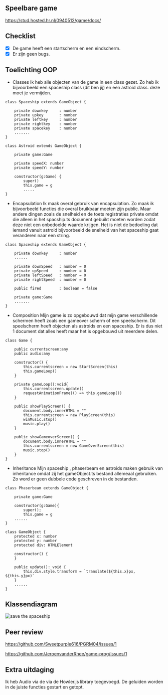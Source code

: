 ## Speelbare game

https://stud.hosted.hr.nl/0940512/game/docs/

## Checklist

- [x] De game heeft een startscherm en een eindscherm.
- [x] Er zijn geen bugs.

## Toelichting OOP 

- Classes
Ik heb alle objecten van de game in een class gezet. Zo heb ik bijvoorbeeld een spaceship class (dit ben jij) en een astroid class. deze moet je vermijden.
```
class Spaceship extends GameObject {
     
    private downkey     : number
    private upkey       : number
    private leftkey     : number
    private rightkey    : number
    private spacekey    : number
    .......
}
```
```
class Astroid extends GameObject {
    
    private game:Game
    
    private speedX: number
    private speedY: number
    
    constructor(g:Game) {
        super()
        this.game = g
        .....
}
```
- Encapsulation 
Ik maak overal gebruik van encapsulation. Zo maak ik bijvoorbeeld functies die overal bruikbaar moeten zijn public. Maar andere dingen zoals de snelheid en de toets registraties private omdat die alleen in het spacship.ts document gebuikt moeten worden zodat deze niet een onbedoelde waarde krijgen. Het is niet de bedoeling dat iemand vanuit astroid bijvoorbeeld de snelheid van het spaceship gaat veranderen naar een string.
```
class Spaceship extends GameObject {
     
    private downkey     : number
    ......
    
    private downSpeed   : number = 0
    private upSpeed     : number = 0
    private leftSpeed   : number = 0
    private rightSpeed  : number = 0

    public fired        : boolean = false

    private game:Game
    .......
}
```
- Composition
Mijn game is zo opgebouwd dat mijn game verschillende schermen heeft zoals een gameover scherm of een speelscherm. Dit speelscherm heeft objecten als astroids en een spaceship. Er is dus niet 1 document dat alles heeft maar het is opgebouwd uit meerdere delen.
```
class Game {
    
    public currentscreen:any
    public audio:any

    constructor() {
        this.currentscreen = new StartScreen(this)
        this.gameLoop()        
    }
    
    private gameLoop():void{
        this.currentscreen.update()   
        requestAnimationFrame(() => this.gameLoop())
    }

    public showPlayScreen() {
        document.body.innerHTML = ""
        this.currentscreen = new PlayScreen(this)
        winMusic.stop()
        music.play()
    }

    public showGameoverScreen() {
        document.body.innerHTML = ""
        this.currentscreen = new GameOverScreen(this)
        music.stop()
    }
}
```
- Inheritance
Mijn spaceship , phaserbeam en astroids maken gebruik van inheritance omdat zij het gameObject.ts bestand allemeaal gebruiken. Zo word er geen dubbele code geschreven in de bestanden.

```
class Phaserbeam extends GameObject {

    private game:Game

    constructor(g:Game){
        super();
        this.game = g
    ......
}
```
```
class GameObject {
    protected x: number
    protected y: number
    protected div: HTMLElement

    constructor() {
    }

    public update(): void {
        this.div.style.transform = `translate(${this.x}px, ${this.y}px)`
    }
    ......
}
```
## Klassendiagram

![save the spaceship](https://user-images.githubusercontent.com/32699476/41508388-43bc07c6-7244-11e8-9320-c072c10f8622.png)

## Peer review

https://github.com/Sweetpurple616/PGRM04/issues/1

https://github.com/JeroenvanderRhee/game-prog/issues/1

## Extra uitdaging

Ik heb Audio via de via de Howler.js library toegevoegd. De geluiden worden in de juiste functies gestart en getopt.
